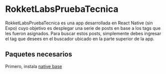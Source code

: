 # RokketLabsPruebaTecnica
RokketLabsPruebaTecnica es una app desarrollada en React Native (sin Expo) cuyo objetivo es desplegar una serie de posts en base a los tags que les fueron asignados. Para buscar estos posts, simplemente debes ingresar el tag que desees en el buscador ubicado en la parte superior de la app.

## Paquetes necesarios
Primero, instala [native base](https://nativebase.io/)
